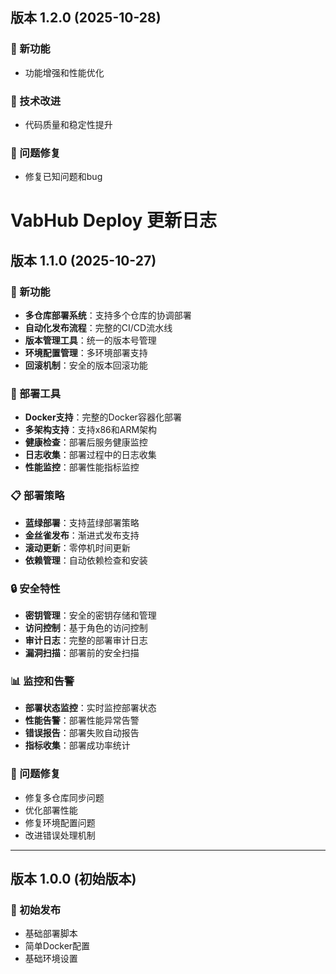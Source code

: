 ## 版本 1.2.0 (2025-10-28)

### 🚀 新功能
- 功能增强和性能优化

### 🔧 技术改进
- 代码质量和稳定性提升

### 🐛 问题修复
- 修复已知问题和bug


# VabHub Deploy 更新日志

## 版本 1.1.0 (2025-10-27)

### 🚀 新功能
- **多仓库部署系统**：支持多个仓库的协调部署
- **自动化发布流程**：完整的CI/CD流水线
- **版本管理工具**：统一的版本号管理
- **环境配置管理**：多环境部署支持
- **回滚机制**：安全的版本回滚功能

### 🔧 部署工具
- **Docker支持**：完整的Docker容器化部署
- **多架构支持**：支持x86和ARM架构
- **健康检查**：部署后服务健康监控
- **日志收集**：部署过程中的日志收集
- **性能监控**：部署性能指标监控

### 📋 部署策略
- **蓝绿部署**：支持蓝绿部署策略
- **金丝雀发布**：渐进式发布支持
- **滚动更新**：零停机时间更新
- **依赖管理**：自动依赖检查和安装

### 🔒 安全特性
- **密钥管理**：安全的密钥存储和管理
- **访问控制**：基于角色的访问控制
- **审计日志**：完整的部署审计日志
- **漏洞扫描**：部署前的安全扫描

### 📊 监控和告警
- **部署状态监控**：实时监控部署状态
- **性能告警**：部署性能异常告警
- **错误报告**：部署失败自动报告
- **指标收集**：部署成功率统计

### 🐛 问题修复
- 修复多仓库同步问题
- 优化部署性能
- 修复环境配置问题
- 改进错误处理机制

---

## 版本 1.0.0 (初始版本)

### 🎉 初始发布
- 基础部署脚本
- 简单Docker配置
- 基础环境设置